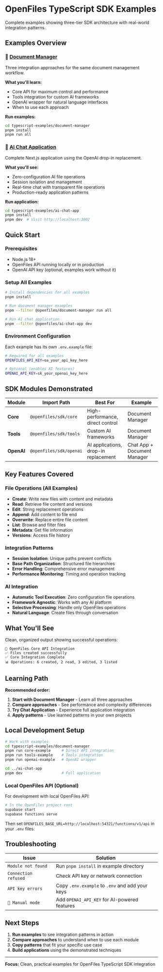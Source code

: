 # OpenFiles TypeScript SDK Examples

Complete examples showing three-tier SDK architecture with real-world integration patterns.

## Examples Overview

### 📄 [Document Manager](./document-manager/)

Three integration approaches for the same document management workflow.

**What you'll learn:**
- Core API for maximum control and performance
- Tools integration for custom AI frameworks  
- OpenAI wrapper for natural language interfaces
- When to use each approach

**Run examples:**
```bash
cd typescript-examples/document-manager
pnpm install
pnpm run all
```

### 💬 [AI Chat Application](./ai-chat-app/)

Complete Next.js application using the OpenAI drop-in replacement.

**What you'll see:**
- Zero-configuration AI file operations
- Session isolation and management
- Real-time chat with transparent file operations
- Production-ready application patterns

**Run application:**
```bash
cd typescript-examples/ai-chat-app
pnpm install
pnpm dev  # Visit http://localhost:3002
```

## Quick Start

### Prerequisites

- Node.js 18+
- OpenFiles API running locally or in production
- OpenAI API key (optional, examples work without it)

### Setup All Examples

```bash
# Install dependencies for all examples
pnpm install

# Run document manager examples
pnpm --filter @openfiles/document-manager run all

# Run AI chat application
pnpm --filter @openfiles/ai-chat-app dev
```

### Environment Configuration

Each example has its own `.env.example` file:

```bash
# Required for all examples
OPENFILES_API_KEY=oa_your_api_key_here

# Optional (enables AI features)
OPENAI_API_KEY=sk_your_openai_key_here
```

## SDK Modules Demonstrated

| Module | Import Path | Best For | Example |
|--------|-------------|----------|---------|
| **Core** | `@openfiles/sdk/core` | High-performance, direct control | Document Manager |
| **Tools** | `@openfiles/sdk/tools` | Custom AI frameworks | Document Manager |
| **OpenAI** | `@openfiles/sdk/openai` | AI applications, drop-in replacement | Chat App + Document Manager |

## Key Features Covered

### File Operations (All Examples)
- **Create**: Write new files with content and metadata
- **Read**: Retrieve file content and versions
- **Edit**: String replacement operations
- **Append**: Add content to file end
- **Overwrite**: Replace entire file content
- **List**: Browse and filter files
- **Metadata**: Get file information
- **Versions**: Access file history

### Integration Patterns
- **Session Isolation**: Unique paths prevent conflicts
- **Base Path Organization**: Structured file hierarchies
- **Error Handling**: Comprehensive error management
- **Performance Monitoring**: Timing and operation tracking

### AI Integration
- **Automatic Tool Execution**: Zero configuration file operations
- **Framework Agnostic**: Works with any AI platform
- **Selective Processing**: Handle only OpenFiles operations
- **Natural Language**: Create files through conversation

## What You'll See

Clean, organized output showing successful operations:

```
🔧 OpenFiles Core API Integration
✅ Files created successfully
✅ Core Integration Complete
📊 Operations: 6 created, 2 read, 3 edited, 3 listed
```

## Learning Path

**Recommended order:**

1. **Start with Document Manager** - Learn all three approaches
2. **Compare approaches** - See performance and complexity differences  
3. **Try Chat Application** - Experience full application integration
4. **Apply patterns** - Use learned patterns in your own projects

## Local Development Setup

```bash
# Work with examples
cd typescript-examples/document-manager
pnpm run core-example     # Direct API integration
pnpm run tools-example    # Tools integration  
pnpm run openai-example   # OpenAI wrapper

cd ../ai-chat-app
pnpm dev                  # Full application
```

### Local OpenFiles API (Optional)

For development with local OpenFiles API:

```bash
# In the OpenFiles project root
supabase start
supabase functions serve
```

Then set `OPENFILES_BASE_URL=http://localhost:54321/functions/v1/api` in your `.env` files.

## Troubleshooting

| Issue | Solution |
|-------|----------|
| `Module not found` | Run `pnpm install` in example directory |
| `Connection refused` | Check API key or network connection |
| `API key errors` | Copy `.env.example` to `.env` and add your keys |
| `🤖 Manual mode` | Add `OPENAI_API_KEY` for AI-powered features |

## Next Steps

1. **Run examples** to see integration patterns in action
2. **Compare approaches** to understand when to use each module
3. **Copy patterns** that fit your specific use case
4. **Build applications** using the demonstrated techniques

---

**Focus:** Clean, practical examples for OpenFiles TypeScript SDK integration